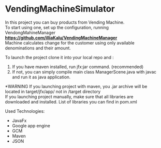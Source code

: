 # VendingMachineSimulator

In this project you can buy products from Vending Machine. </br>
To start using one, set up the configuration, running VendongMahineManager </br>
<strong> https://github.com/illiaKalu/VendingMachineManager </strong> </br>
Machine calculates change for the customer using only available denominations and their amount.

To launch the project clone it into your local repo and : </br>
1) If you have maven installed, run jfx:jar command. (recommended) </br>
2) If not, you can simply compile main class ManagerScene.java with javac and run it as java application.

*WARNING If you launching project with maven, you .jar archive will be located in target/jfx/app/ not in /target directory </br>
If you launching project manually, make sure that all libraries are downloaded and installed. List of libraries you can find in pom.xml

Used Technologies:
<ul>
<li> JavaFx </li>
<li> Google app engine </li>
<li> GCM </li>
<li> Maven </li>
<li> JSON </li>
</ul>
